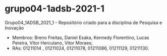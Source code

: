 # grupo04-1adsb-2021-1
Grupo04_1ADSB_2021_1 - Repositório criado para a disciplina de Pesquisa e Inovação

* Membros: Breno Freitas, Daniel Esaka, Kennedy Florentino, Lucas Pereira, Vitor Herculano, Vitor Moraes;
* RAs: 01211014 , 01211024, 01211078, 01211086, 01211129, 01211130.
